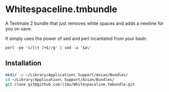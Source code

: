 Whitespaceline.tmbundle
=======================

A Textmate 2 bundle that just removes white spaces and adds a newline for you on save.

It simply uses the power of sed and perl incantated from your bash:

```
perl -pe 's/[\t ]+$//g' | sed -a '$a\'
```

## Installation

```bash
mkdir -p ~/Library/Application\ Support/Avian/Bundles/
cd ~/Library/Application\ Support/Avian/Bundles/
git clone git@github.com:libo/Whitespaceline.tmbundle.git
```
